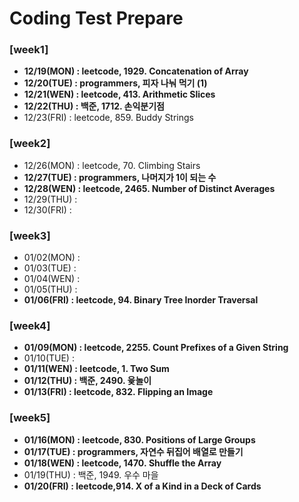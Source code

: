 # Coding Test Prepare
### [week1]
  - **12/19(MON) : leetcode, 1929. Concatenation of Array**
  - **12/20(TUE) : programmers, 피자 나눠 먹기 (1)**
  - **12/21(WEN) : leetcode, 413. Arithmetic Slices**
  - **12/22(THU) : 백준, 1712. 손익분기점**
  - 12/23(FRI) : leetcode, 859. Buddy Strings

### [week2]
  - 12/26(MON) : leetcode, 70. Climbing Stairs
  - **12/27(TUE) : programmers, 나머지가 1이 되는 수**
  - **12/28(WEN) : leetcode, 2465. Number of Distinct Averages**
  - 12/29(THU) : 
  - 12/30(FRI) : 

### [week3]
  - 01/02(MON) :
  - 01/03(TUE) : 
  - 01/04(WEN) : 
  - 01/05(THU) : 
  - **01/06(FRI) : leetcode, 94. Binary Tree Inorder Traversal**


### [week4]
  - **01/09(MON) : leetcode, 2255. Count Prefixes of a Given String**
  - 01/10(TUE) : 
  - **01/11(WEN) : leetcode, 1. Two Sum**
  - **01/12(THU) : 백준, 2490. 윷놀이**
  - **01/13(FRI) : leetcode, 832. Flipping an Image**

### [week5]
  - **01/16(MON) : leetcode, 830. Positions of Large Groups**
  - **01/17(TUE) : programmers, 자연수 뒤집어 배열로 만들기**
  - **01/18(WEN) : leetcode, 1470. Shuffle the Array** 
  - 01/19(THU) : 백준, 1949. 우수 마을
  - **01/20(FRI) : leetcode,914. X of a Kind in a Deck of Cards**
